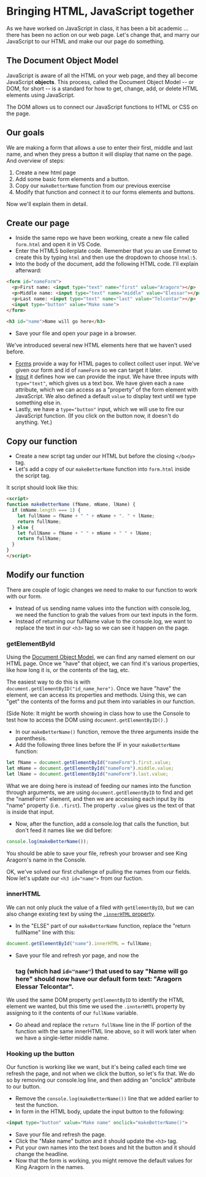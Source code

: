# Bringing HTML, JavaScript together

As we have worked on JavaScript in class, it has been a bit academic ... there has been no action on our web page. Let's change that, and marry our JavaScript to our HTML and make our our page do something.

## The Document Object Model

JavaScript is aware of all the HTML on your web page, and they all become JavaScript **objects**. This process, called the Document Object Model -- or DOM, for short -- is a standard for how to get, change, add, or delete HTML elements using JavaScript.

The DOM allows us to connect our JavaScript functions to HTML or CSS on the page.

## Our goals

We are making a form that allows a use to enter their first, middle and last name, and when they press a button it will display that name on the page. And overview of steps:

1. Create a new html page
2. Add some basic form elements and a button.
3. Copy our `makeBetterName` function from our previous exercise
4. Modify that function and connect it to our forms elements and buttons.

Now we'll explain them in detail.

## Create our page

- Inside the same repo we have been working, create a new file called `form.html` and open it in VS Code.
- Enter the HTML5 boilerplate code. Remember that you an use Emmet to create this by typing `html` and then use the dropdown to choose `html:5`.
- Into the body of the document, add the following HTML code. I'll explain afterward:

```html
<form id="nameForm">
  <p>First name: <input type="text" name="first" value="Aragorn"></p>
  <p>Middle name: <input type="text" name="middle" value="Elessar"></p>
  <p>Last name: <input type="text" name="last" value="Telcontar"></p>
  <input type="button" value="Make name">
</form> 

<h3 id="name">Name will go here</h3>
```

- Save your file and open your page in a browser.

We've introduced several new HTML elements here that we haven't used before.

- [Forms](https://www.w3schools.com/html/html_form_elements.asp) provide a way for HTML pages to collect collect user input. We've given our form and id of `nameForm` so we can target it later.
- [Input](https://www.w3schools.com/html/html_form_input_types.asp) it defines how we can provide the input. We have three inputs with `type="text"`, which gives us a text box. We have given each a `name` attribute, which we can access as a "property" of the form element with JavaScript. We also defined a default `value` to display text until we type something else in.
- Lastly, we have a `type="button"` input, which we will use to fire our JavaScript function. (If you click on the button now, it doesn't do anything. Yet.)

## Copy our function

- Create a new script tag under our HTML but before the closing `</body>` tag.
- Let's add a copy of our `makeBetterName` function into `form.html` inside the script tag.

It script should look like this:

```html
<script>
function makeBetterName (fName, mName, lName) {
  if (mName.length === 1) {
    let fullName = fName + " " + mName + ". " + lName;
    return fullName;
  } else {
    let fullName = fName + " " + mName + " " + lName;
    return fullName;
  }
}
</script>
```

## Modify our function

There are couple of logic changes we need to make to our function to work with our form.

- Instead of us sending name values into the function with console.log, we need the function to grab the values from our text inputs in the form.
- Instead of returning our fullName value to the console.log, we want to replace the text in our `<h3>` tag so we can see it happen on the page.

### getElementById

Using the [Document Object Model](https://www.w3schools.com/js/js_htmldom_elements.asp), we can find any named element on our HTML page. Once we "have" that object, we can find it's various properties, like how long it is, or the contents of the tag, etc.

The easiest way to do this is with `document.getElementByID("id_name_here")`. Once we have "have" the element, we can access its properties and methods. Using this, we can "get" the contents of the forms and put them into variables in our function.

(Side Note: It might be worth showing in class how to use the Console to test how to access the DOM using `document.getElementByID().`)

- In our `makeBetterName()` function, remove the three arguments inside the parenthesis.
- Add the following three lines before the IF in your `makeBetterName` function:

```js
let fName = document.getElementById("nameForm").first.value;
let mName = document.getElementById("nameForm").middle.value;
let lName = document.getElementById("nameForm").last.value;
```

What we are doing here is instead of feeding our names into the function through arguments, we are using `document.getElementByID` to find and get the "nameForm" element, and then we are accessing each input by its "name" property (i.e. `.first`). The property `.value` gives us the text of that is inside that input.

- Now, after the function, add a console.log that calls the function, but don't feed it names like we did before:

```js
console.log(makeBetterName());
```

You should be able to save your file, refresh your browser and see King Aragorn's name in the Console.

OK, we've solved our first challenge of pulling the names from our fields. Now let's update our `<h3 id="name">` from our fuction.

### innerHTML

We can not only pluck the value of a filed with `getElementByID`, but we can also change existing text by using the [`.innerHTML` property](https://www.w3schools.com/js/js_htmldom_html.asp).

- In the "ELSE" part of our `makeBetterName` function, replace the "return fullName" line with this:

```js
document.getElementById("name").innerHTML = fullName;
```

- Save your file and refresh yor page, and now the <h3> tag (which had `id="name"`) that used to say  "Name will go here" should now have our default form text: "Aragorn Elessar Telcontar".

We used the same DOM property `getElementByID` to identify the HTML element we wanted, but this time we used the `.innterHMTL` property by assigning to it the contents of our `fullName` variable.

- Go ahead and replace the `return fullName` line in the IF portion of the function with the same innerHTML line above, so it will work later when we have a single-letter middle name.

### Hooking up the button

Our function is working like we want, but it's being called each time we refresh the page, and not when we click the button, so let's fix that. We do so by removing our console.log line, and then adding an "onclick" attribute to our button.

- Remove the `console.log(makeBetterName())` line that we added earlier to test the function.
- In form in the HTML body, update the input button to the following:

```html
<input type="button" value="Make name" onclick="makeBetterName()">
```

- Save your file and refresh the page.
- Click the "Make name" button and it should update the `<h3>` tag.
- Put your own names into the text boxes and hit the button and it should change the headline.
- Now that the form is working, you might remove the default values for King Aragorn in the names.
